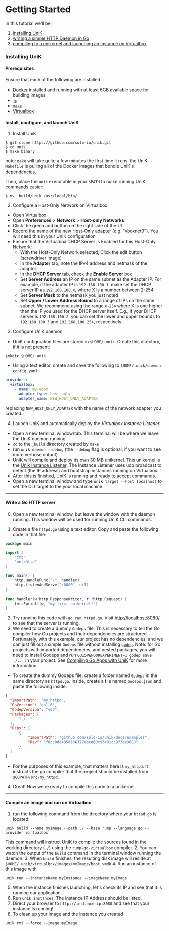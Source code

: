 # Getting Started

In this tutorial we'll be:
  1. [installing UniK](getting_started.md#installing-unik)
  2. [writing a simple HTTP Daemon in Go](getting_started.md#write-a-go-http-server)
  3. [compiling to a unikernel and launching an instance on Virtualbox](getting_started.md#compile-an-image-and-run-on-virtualbox)

### Installing UniK
#### Prerequisites
Ensure that each of the following are installed
- [Docker](http://www.docker.com/) installed and running with at least 6GB available space for building images
- [`jq`](https://stedolan.github.io/jq/)
- [`make`](https://www.gnu.org/software/make/)
- [Virtualbox](https://www.virtualbox.org/)

#### Install, configure, and launch UniK
1. Install UniK
  ```
  $ git clone https://github.com/solo-io/unik.git
  $ cd unik
  $ make binary
  ```
  note: `make` will take quite a few minutes the first time it runs. the UniK `Makefile` is pulling all of the Docker images that bundle UniK's dependencies.

  Then, place the `unik` executable in your `$PATH` to make running UniK commands easier:
  ```
  $ mv _build/unik /usr/local/bin/
  ```

2. Configure a Host-Only Network on Virtualbox
  * Open Virtualbox
  * Open **Preferences** > **Network** > **Host-only Networks**
  * Click the green add button on the right side of the UI
  * Record the name of the new Host-Only adapter (e.g. "vboxnet0"). You will need this in your UniK configuration
  * Ensure that the Virtualbox DHCP Server is Enabled for this Host-Only Network:
    * With the Host-Only Network selected, Click the edit button (screwdriver image)
    * In the **Adapter** tab, note the IPv4 address and netmask of the adapter.
    * In the **DHCP Server** tab, check the **Enable Server** box
    * Set **Server Address** an IP on the same subnet as the Adapter IP. For example, if the adapter IP is `192.168.100.1`, make set the DHCP server IP as `192.168.100.X`, where X is a number between 2-254.
    * Set **Server Mask** to the netmask you just noted
    * Set **Upper / Lower Address Bound** to a range of IPs on the same subnet. We recommend using the range `X-254` where X is one higher than the IP you used for the DHCP server itself. E.g., if your DHCP server is `192.168.100.2`, you can set the lower and upper bounds to `192.168.100.3` and `192.168.100.254`, respectively.


3. Configure UniK daemon
  * UniK configuration files are stored in `$HOME/.unik`. Create this directory, if it is not present:
  ```
  $mkdir $HOME/.unik
  ```
  * Using a text editor, create and save the following to `$HOME/.unik/daemon-config.yaml`:
  ```yaml
  providers:
    virtualbox:
      - name: my-vbox
        adapter_type: host_only
        adapter_name: NEW_HOST_ONLY_ADAPTER
  ```
  replacing `NEW_HOST_ONLY_ADAPTER` with the name of the network adapter you created.


4. Launch UniK and automatically deploy the *Virtualbox Instance Listener*
  * Open a new terminal window/tab. This terminal will be where we leave the UniK daemon running.
  * `cd` to the `_build` directory created by `make`
  * run `unik daemon --debug` (the `--debug` flag is optional, if you want to see more verbose output)
  * UniK will compile and deploy its own 30 MB unikernel. This unikernel is the [Unik Instance Listener](./instance_listener.md). The Instance Listener uses udp broadcast to detect (the IP address) and bootstrap instances running on Virtualbox.
  * After this is finished, UniK is running and ready to accept commands.
  * Open a new terminal window and type `unik target --host localhost` to set the CLI target to the your local machine.

---

#### Write a Go HTTP server

0. Open a new terminal window, but leave the window with the daemon running. This window will be used for running UniK CLI commands.

1. Create a file `httpd.go` using a text editor. Copy and paste the following code in that file:

  ```go
  package main

  import (
      "fmt"
      "net/http"
  )

  func main() {
      http.HandleFunc("/", handler)
      http.ListenAndServe(":8080", nil)
  }

  func handler(w http.ResponseWriter, r *http.Request) {
      fmt.Fprintf(w, "my first unikernel!")
  }
  ```

2. Try running this code with `go run httpd.go`. Visit [http://localhost:8080/](http://localhost:8080/) to see that the server is running.
3. We need to create a dummy `Godeps` file. This is necessary to tell the Go compiler how Go projects and their dependencies are structured. Fortunately, with this example, our project has no dependencies, and we can just fill out a simple `Godeps` file without installing [`godep`](https://github.com/tools/godep). Note: for Go projects with imported dependencies, and nested packages, you will need to install Godeps and run `GO15VENDOREXPERIMENT=1 godep save ./...` in your project. See [Compiling Go Apps with UniK](compilers/rump.md#golang) for more information.
  * To create the dummy Godeps file, create a folder named `Godeps` in the same directory as `httpd.go`. Inside, create a file named `Godeps.json` and paste the following inside:
  ```json
  {
  	"ImportPath": "my_httpd",
  	"GoVersion": "go1.6",
  	"GodepVersion": "v63",
  	"Packages": [
  		"./.."
  	],
  	"Deps": [
  		{
  			"ImportPath": "github.com/solo-io/unik/docs/examples",
  			"Rev": "f8cc0dd435de36377eac060c93481cc9f3ae9688"
  		}
  	]
  }
  ```
  * For the purposes of this example, that matters here is `my_httpd`. It instructs the go compiler that the project should be installed from `$GOPATH/src/my_httpd`.

4. Great! Now we're ready to compile this code to a unikernel.

---

#### Compile an image and run on Virtualbox

1. run the following command from the directory where your `httpd.go` is located:
  ```
  unik build --name myImage --path ./ --base rump --language go --provider virtualbox
  ```
  This command will instruct UniK to compile the sources found in the working directory (`./`) using the `rump-go-virtualbox` compiler.
2. You can watch the output of the `build` command in the terminal window running the daemon.
3. When `build` finishes, the resulting disk image will reside at `$HOME/.unik/virtualbox/images/myImage/boot.vmdk`
4. Run an instance of this image with
  ```
  unik run --instanceName myInstance --imageName myImage
  ```
5. When the instance finishes launching, let's check its IP and see that it is running our application.
6. Run `unik instances`. The instance IP Address should be listed.
7. Direct your browser to `http://instance-ip:8080` and see that your instance is running!
8. To clean up your image and the instance you created
  ```
  unik rmi --force --image myImage
  ```
